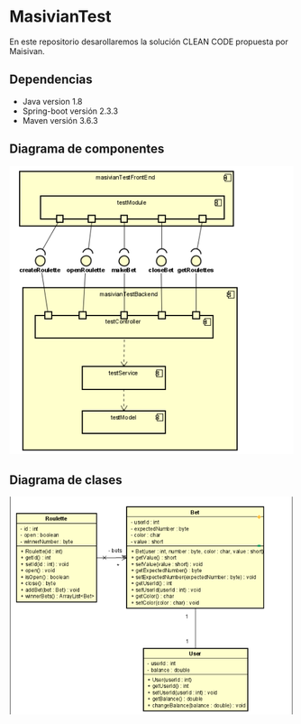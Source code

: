 # MasivianTest

En este repositorio desarollaremos la solución CLEAN CODE propuesta por Maisivan.
## Dependencias 
* Java version 1.8  
* Spring-boot versión  2.3.3  
* Maven versión 3.6.3  
## Diagrama de componentes  
![](componentDiagram.PNG)

## Diagrama de clases  
![](testModelClass.PNG)
